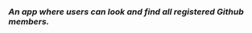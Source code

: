                                       
<h3><em> An app where users can look and find all registered Github members.</em></h3>
 


